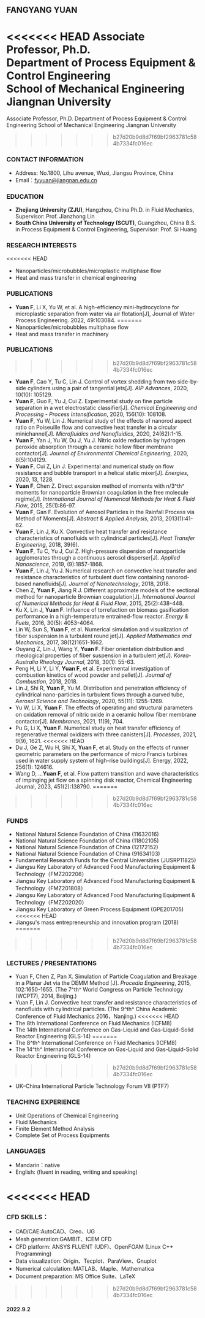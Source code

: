 ## FANGYANG YUAN
<<<<<<< HEAD
Associate Professor, Ph.D.  
Department of Process Equipment & Control Engineering  
School of Mechanical Engineering  
Jiangnan University  
=======
Associate Professor, Ph.D.
Department of Process Equipment & Control Engineering
School of Mechanical Engineering
Jiangnan University
>>>>>>> b27d20b9d8d7f69bf2963781c584b7334fc016ec
    
### CONTACT INFORMATION
- Address: No.1800, Lihu avenue, Wuxi, Jiangsu Province, China
- Email：fyyuan@jiangnan.edu.cn

### EDUCATION
- **Zhejiang University (ZJU)**, Hangzhou, China
Ph.D. in Fluid Mechanics, Supervisor: Prof. Jianzhong Lin
- **South China University of Technology (SCUT)**, Guangzhou, China
B.S. in Process Equipment & Control Engineering, Supervisor: Prof. Si Huang

### RESEARCH INTERESTS
<<<<<<< HEAD
- Nanoparticles/microbubbles/microplastic multiphase ﬂow
- Heat and mass transfer in chemical engineering

### PUBLICATIONS
- **Yuan F**, Li X, Yu W, et al. A high-efficiency mini-hydrocyclone for microplastic separation from water via air flotation[J], Journal of Water Process Engineering. 2022, 49:103084.
=======
- Nanoparticles/microbubbles multiphase ﬂow
- Heat and mass transfer in machinery

### PUBLICATIONS
>>>>>>> b27d20b9d8d7f69bf2963781c584b7334fc016ec
- **Yuan F**, Cao Y, Tu C, Lin J. Control of vortex shedding from two side-by-side cylinders using a pair of tangential jets[J]. *AIP Advances*, 2020, 10(10): 105129.
- **Yuan F**, Guo F, Yu J, Cui Z. Experimental study on fine particle separation in a wet electrostatic classifier[J]. *Chemical Engineering and Processing - Process Intensification*, 2020, 156(10): 108108.
- **Yuan F**, Yu W, Lin J. Numerical study of the effects of nanorod aspect ratio on Poiseuille flow and convective heat transfer in a circular minichannel[J]. *Microfluidics and Nanofluidics*, 2020, 24(62):1-15.
- **Yuan F**, Yan J, Yu W, Du J, Yu J. Nitric oxide reduction by hydrogen peroxide absorption through a ceramic hollow fiber membrane contactor[J]. *Journal of Environmental Chemical Engineering*, 2020, 8(5):104129.
- **Yuan F**, Cui Z, Lin J. Experimental and numerical study on flow resistance and bubble transport in a helical static mixer[J]. *Energies*, 2020, 13, 1228.
- **Yuan F**, Chen Z. Direct expansion method of moments with n/3^th^ moments for nanoparticle Brownian coagulation in the free molecule regime[J]. *International Journal of Numerical Methods for Heat & Fluid Flow*, 2015, 25(1):86-97.
- **Yuan F**, Gan F. Evolution of Aerosol Particles in the Rainfall Process via Method of Moments[J]. *Abstract & Applied Analysis*, 2013, 2013(1):41-62. 
- **Yuan F**, Lin J, Ku X. Convective heat transfer and resistance characteristics of nanofluids with cylindrical particles[J]. *Heat Transfer Engineering*, 2018, 39(6).
- **Yuan F**, Tu C, Yu J, Cui Z. High-pressure dispersion of nanoparticle agglomerates through a continuous aerosol disperser[J]. *Applied Nanoscience*, 2019, (9):1857-1868.
- **Yuan F**, Lin J, Yu J. Numerical research on convective heat transfer and resistance characteristics of turbulent duct flow containing nanorod-based nanofluids[J]. *Journal of Nanotechnology*, 2018, 2018.
- Chen Z, **Yuan F**, Jiang R J. Different approximate models of the sectional method for nanoparticle Brownian coagulation[J]. *International Journal of Numerical Methods for Heat & Fluid Flow*, 2015, 25(2):438-448. 
- Ku X, Lin J, **Yuan F**. Influence of torrefaction on biomass gasification performance in a high-temperature entrained-flow reactor. *Energy & Fuels*, 2016, 30(5): 4053-4064. 
- Lin W, Sun S, **Yuan F**, et al. Numerical simulation and visualization of fiber suspension in a turbulent round jet[J]. *Applied Mathematics and Mechanics*, 2017, 38(12)1651-1662.
- Ouyang Z, Lin J, Wang Y, **Yuan F**. Fiber orientation distribution and rheological properties of fiber suspension in a turbulent jet[J]. *Korea-Australia Rheology Journal*, 2018, 30(1): 55-63.
- Peng H, Li Y, Li Y, **Yuan F**, et al. Experimental investigation of combustion kinetics of wood powder and pellet[J]. *Journal of Combustion*, 2018, 2018.
- Lin J, Shi R, **Yuan F**, Yu M. Distribution and penetration efficiency of cylindrical nano-particles in turbulent flows through a curved tube, *Aerosol Science and Technology*, 2020, 55(11): 1255-1269. 
- Yu W, Li X, **Yuan F**. The effects of operating and structural parameters on oxidation removal of nitric oxide in a ceramic hollow ﬁber membrane contactor[J]. *Membranes*, 2021, 11(9), 704.
- Pu G, Li X, **Yuan F**. Numerical study on heat transfer efficiency of regenerative thermal oxidizers with three canisters[J]. *Processes*, 2021, 9(9), 1621.
<<<<<<< HEAD
- Du J, Ge Z, Wu H, Shi X, **Yuan F**, et al. Study on the effects of runner geometric parameters on the performance of micro Francis turbines used in water supply system of high-rise buildings[J]. Energy, 2022, 256(1): 124616.
- Wang D, ...**Yuan F**, et al. Flow pattern transition and wave characteristics of impinging jet flow on a spinning disk reactor, Chemical Engineering Journal, 2023, 451(2):138790.
=======

>>>>>>> b27d20b9d8d7f69bf2963781c584b7334fc016ec

### FUNDS

- National Natural Science Foundation of China (11632016)
- National Natural Science Foundation of China (11802105)
- National Natural Science Foundation of China (12172152)
- National Natural Science Foundation of China (91634103)
- Fundamental Research Funds for the Central Universities (JUSRP11825)
- Jiangsu Key Laboratory of Advanced Food Manufacturing Equipment & Technology（FMZ202206）
- Jiangsu Key Laboratory of Advanced Food Manufacturing Equipment & Technology（FMZ201808）
- Jiangsu Key Laboratory of Advanced Food Manufacturing Equipment & Technology（FMZ202020）
- Jiangsu Key Laboratory of Green Process Equipment (GPE201705)
<<<<<<< HEAD
- Jiangsu's mass entrepreneurship and innovation program (2018)
=======
>>>>>>> b27d20b9d8d7f69bf2963781c584b7334fc016ec

### LECTURES / PRESENTATIONS
- Yuan F, Chen Z, Pan X. Simulation of Particle Coagulation and Breakage in a Planar Jet via the DEMM Method [J]. *Procedia Engineering*, 2015, 102:1650-1655. (The 7^th^ World Congress on Particle Technology (WCPT7), 2014, Beijing.)
- Yuan F, Lin J. Convective heat transfer and resistance characteristics of nanofluids with cylindrical particles. (The 9^th^ China Academic Conference of Fluid Mechanics 2016，Nanjing.)
<<<<<<< HEAD
- The 8th International Conference on Fluid Mechanics (ICFM8)
- The 14th International Conference on Gas-Liquid and Gas-Liquid-Solid Reactor Engineering (GLS-14)
=======
- The 8^th^ International Conference on Fluid Mechanics (ICFM8)
- The 14^th^ International Conference on Gas-Liquid and Gas-Liquid-Solid Reactor Engineering (GLS-14)
>>>>>>> b27d20b9d8d7f69bf2963781c584b7334fc016ec
- UK–China International Particle Technology Forum VII (PTF7)

### TEACHING EXPERIENCE
- Unit Operations of Chemical Engineering
- Fluid Mechanics
- Finite Element Method Analysis
- Complete Set of Process Equipments

### LANGUAGES
- Mandarin：native 
- English: (fluent in reading, writing and speaking) 

<<<<<<< HEAD
=======
### CFD SKILLS：
- CAD/CAE:AutoCAD、Creo、UG
- Mesh generation:GAMBIT、ICEM CFD
- CFD platform: ANSYS FLUENT (UDF)、OpenFOAM (Linux C++ Programming)
- Data visualization: Origin、Tecplot、ParaView、Gnuplot 
- Numerical calculation: MATLAB、Maple、Mathematica
- Document preparation: MS Office Suite、LaTeX

>>>>>>> b27d20b9d8d7f69bf2963781c584b7334fc016ec
#### 2022.9.2
